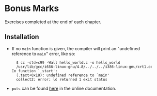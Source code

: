 # Bonus Marks

Exercises completed at the end of each chapter.

## Installation

* If no `main` function is given, the compiler will print an "undefined
  reference to `main`" error, like so:

        $ cc -std=c99 -Wall hello_world.c -o hello_world
        /usr/lib/gcc/i686-linux-gnu/4.8/../../../i386-linux-gnu/crt1.o: In function `_start':
        (.text+0x18): undefined reference to `main'
        collect2: error: ld returned 1 exit status

* `puts` can be found [here](http://en.cppreference.com/w/c/io/puts) in the
  online documentation.
